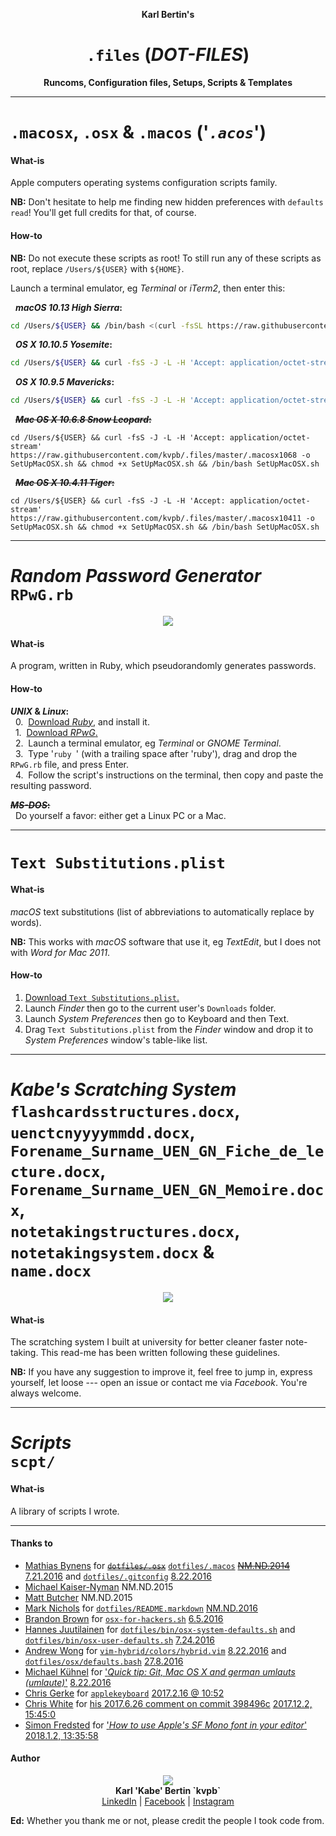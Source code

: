 <p align='center'><b>Karl Bertin's</b></p>
<h1 align='center'><code>.files</code> (<i>DOT-FILES</i>)</h1>
<p align='center'><b>Runcoms, Configuration files, Setups, Scripts & Templates</b></p>

- - -

# `.macosx`, `.osx` & `.macos` ('_`.acos`_')

<!--**'`.acos`':**
- [ ] `.macosx10411`
- [ ] `.macosx1068`
- [x] `.osx1095`
- [x] `.osx10105`
- [ ] `.macos1013`-->

#### What-is

Apple computers operating systems configuration scripts family.

**NB:** Don't hesitate to help me finding new hidden preferences with `defaults read`! You'll get full credits for that, of course.

#### How-to

**NB:** Do not execute these scripts as root! To still run any of these scripts as root, replace `/Users/${USER}` with `${HOME}`.

Launch a terminal emulator, eg _Terminal_ or _iTerm2_, then enter this:

&nbsp;&nbsp;**_macOS 10.13 High Sierra_:**

```sh
cd /Users/${USER} && /bin/bash <(curl -fsSL https://raw.githubusercontent.com/kvpb/.files/master/.macos1013)
```

&nbsp;&nbsp;**_OS X 10.10.5 Yosemite_:**

```sh
cd /Users/${USER} && curl -fsS -J -L -H 'Accept: application/octet-stream' https://raw.githubusercontent.com/kvpb/.files/master/.osx10105 -o SetUpOSX.sh && chmod +x SetUpOSX.sh && /bin/bash SetUpOSX.sh
```

&nbsp;&nbsp;**_OS X 10.9.5 Mavericks_:**

```sh
cd /Users/${USER} && curl -fsS -J -L -H 'Accept: application/octet-stream' https://raw.githubusercontent.com/kvpb/.files/master/.osx1095 -o SetUpOSX.sh && chmod +x SetUpOSX.sh && /bin/bash SetUpOSX.sh
```

&nbsp;&nbsp;~~**_Mac OS X 10.6.8 Snow Leopard_:**~~

```
cd /Users/${USER} && curl -fsS -J -L -H 'Accept: application/octet-stream' https://raw.githubusercontent.com/kvpb/.files/master/.macosx1068 -o SetUpMacOSX.sh && chmod +x SetUpMacOSX.sh && /bin/bash SetUpMacOSX.sh
```

&nbsp;&nbsp;~~**_Mac OS X 10.4.11 Tiger_:**~~

```
cd /Users/${USER} && curl -fsS -J -L -H 'Accept: application/octet-stream' https://raw.githubusercontent.com/kvpb/.files/master/.macosx10411 -o SetUpMacOSX.sh && chmod +x SetUpMacOSX.sh && /bin/bash SetUpMacOSX.sh
```

- - -

# _Random Password Generator_<br>`RPwG.rb`

<p align='center'><a href='https://github.com/kvpb/.files/blob/master/lib/scpt/RPwG.rb'><img src='https://gist.githack.com/kvpb/543e66fc06e322658f5877e9e2f77cda/raw/08ecb3022f7c7de3c1a16b05e59af04b92e19af5/RPwG.svg'></a></p>

#### What-is

A program, written in Ruby, which pseudorandomly generates passwords.

#### How-to

**_UNIX_ & _Linux_:**  
&nbsp;&nbsp;0.&nbsp;&nbsp;[Download _Ruby_,](https://www.ruby-lang.org/en/downloads/) and install it.  
&nbsp;&nbsp;1.&nbsp;&nbsp;[Download _RPwG_.](https://github.com/kvpb/.files/blob/master/lib/scpt/RPwG.rb)  
&nbsp;&nbsp;2.&nbsp;&nbsp;Launch a terminal emulator, eg _Terminal_ or _GNOME Terminal_.  
&nbsp;&nbsp;3.&nbsp;&nbsp;Type '`ruby `' (with a trailing space after 'ruby'), drag and drop the `RPwG.rb` file, and press Enter.  
&nbsp;&nbsp;4.&nbsp;&nbsp;Follow the script's instructions on the terminal, then copy and paste the resulting password.

~~**_MS-DOS_:**~~  
&nbsp;&nbsp;Do yourself a favor: either get a Linux PC or a Mac.

- - -

# `Text Substitutions.plist`

<!--**`Text Substitutions.plist`:**
| Replace | With |
| --- | --- |
|  |  |-->

#### What-is

_macOS_ text substitutions (list of abbreviations to automatically replace by words).

**NB:** This works with _macOS_ software that use it, eg _TextEdit_, but I does not with _Word for Mac 2011_.

#### How-to

1. [Download `Text Substitutions.plist`.](https://raw.githack.com/kvpb/.files/master/lib/plist/Text%20Substitutions.plist)  
2. Launch _Finder_ then go to the current user's `Downloads` folder.  
3. Launch _System Preferences_ then go to Keyboard and then Text.  
4. Drag `Text Substitutions.plist` from the _Finder_ window and drop it to _System Preferences_ window's table-like list.

- - -

# _Kabe's Scratching System_<br>`flashcardsstructures.docx`,<br>`uenctcnyyyymmdd.docx`,<br>`Forename_Surname_UEN_GN_Fiche_de_lecture.docx`,<br>`Forename_Surname_UEN_GN_Memoire.docx`,<br>`notetakingstructures.docx`,<br>`notetakingsystem.docx` &<br>`name.docx`

<p align='center'><a=href='https://github.com/kvpb/.files/raw/master/notetakingsystem.docx'><img src='https://gist.githack.com/kvpb/d09c287b1d3c8e77bb9897db657938d4/raw/54cdac0b8ffad36d9ade790cfa53d138c6867412/karlbertinsscratchingsystemfrontcover.svg'></a>

#### What-is

The scratching system I built at university for better cleaner faster note-taking. This read-me has been written following these guidelines.

**NB:** If you have any suggestion to improve it, feel free to jump in, express yourself, let loose --- open an issue or contact me via _Facebook_. You're always welcome.

- - -

# _Scripts_<br>`scpt/`

<!--
**`scpt/`**:
- [ ] `InstallCommandLineTools.sh` 'Install Command Line Tools' Mac shell script
- [x] ~~`InstallGitforMac.sh` 'Install Git for Mac' shell script~~
- [x] ~~`Installfswatch.sh` 'Install fswatch' Mac shell script~~
- [x] ~~`Installmas-cli.sh` 'Install mas-cli' Mac shell script~~
- [x] ~~`InstallRAR550forMacOSX.sh` 'Install RAR 5.50 for Mac OS X' shell script~~
- [x] ~~`InstallHomebrew.sh` 'Install Homebrew' Mac shell script~~
- [ ] `InstallHomebrewBundle.sh` 'Install homebrew-bundle' Mac shell script
- [ ] `InstallrbenvHomebrew.sh` 'Install rbenv Homebrew' Mac shell script
- [ ] `InstallpyenvHomebrew.sh` 'Install pyenv Homebrew' Mac shell script
- [ ] `InstallhtopHomebrew.sh` 'Install htop Homebrew' Mac shell script
- [x] ~~`InstallUnRarX22.sh` 'Install UnRARX 2.2' Mac shell script~~
- [x] ~~`InstallXLD.sh` 'Install XLD' Mac shell script~~
- [ ] `InstallJumpcut.sh` 'Install Jumpcut' Mac shell script
- [ ] `InstallSizeUp.sh` 'Install SizeUp' Mac shell script
- [ ] `InstallFlux.sh` 'Install f.lux Mac' shell script
- [ ] `InstallOnyX.sh` 'Install OnyX' Mac shell script
- [x] ~~`InstalliTunes1264.sh` 'Install iTunes 12.6.4' Mac shell script~~
- [x] ~~`InstallAppZapper.sh` 'Install AppZapper' Mac shell script~~
- [ ] `InstallGPGSuite.sh` 'Install GPG Suite Mac' shell script
- [ ] `InstallPaparazzi.sh` 'Install Paparazzi!' Mac shell script
- [ ] `InstallTransmission.sh` 'Install Transmission Mac' shell script
- [ ] `InstallJDownloader2.sh` 'Install JDownloader2 Mac' shell script
- [x] ~~`InstallSFMono.sh` 'Install SF Mono' shell script~~
- [x] ~~`InstallSFMonoFromMac.sh` 'Install SF Mono from Mac' Mac shell script~~
- [x] ~~`InstallSanFrancisco.sh` 'Install San Francisco' Mac shell script~~
- [x] ~~`InstallSanFranciscoCompact.sh` 'Install San Francisco Compact' Mac shell script~~
- [ ] `InstallVMwareFusion8` 'Install VMware Fusion 8' Mac shell script
- [ ] `InstallPsCC.sh` 'Install Photoshop CC (14.0) Mac' shell script
- [ ] `InstallPsCS6.sh` 'Install Photoshop CS6 Extended Mac' shell script
- [ ] `InstallAiCC.sh` 'Install Illustrator CC (17.0) Mac' shell script
- [ ] `InstallAiCS6.sh` 'Install Illustrator CS6 Mac' shell script
- [ ] `InstallLr7.sh` 'Install Photoshop Lightroom 7 Mac' shell script
- [ ] `InstallLr6.sh` 'Install Photoshop Lightroom 6 (CC 2015) Mac' shell script
- [ ] `InstallOffice2016forMac.sh` 'Install Office 2016 for Mac' shell script
- [ ] `InstallOffice2011forMac.sh` 'Install Office 2011 for Mac' shell script
- [ ] `InstallSketch.sh` 'Install Sketch' Mac shell script
- [x] ~~`InstallSketch344.sh` 'Install Sketch 3.4.4 [latest OS X 10.9.5 Mavericks compatible version]' Mac shell script~~
- [x] ~~`InstalliTerm2.sh` 'Install iTerm2' Mac shell script~~
- [x] ~~`InstallHyper.sh` 'Install HyperTerm' Mac shell script~~
- [ ] `InstallHyper.js` 'Install Hyper' Mac JavaScript script
- [ ] `InstallCathode.sh` 'Install Cathode' Mac shell script
- [ ] `InstallCathode203.sh` 'Install Cathode 2.0.3 (Last 10.6.X compatible version)' Mac shell script
- [ ] `InstallCathode094.sh` 'Install Cathode 0.9.4 (Last 10.5.X compatible version)' Mac shell script
- [ ] `InstallPathFinder7.sh` 'Install Path Finder 7' Mac shell script
- [ ] `InstallPathFinder6.sh` 'Install Path Finder 6' Mac shell script
- [ ] `InstallForkLift3.sh` 'Install ForkLift 3' Mac shell script
- [ ] `InstallForkLift2.sh` 'Install ForkLift 2' Mac shell script
- [x] ~~`InstallVLC.sh` 'Install VLC Mac' shell script~~
- [x] ~~`InstallSoulver.sh` 'Install Soulver' Mac shell script~~
- [x] ~~`InstallChrome.sh` 'Install Chrome Mac' shell script~~
- [x] ~~`InstallDropbox.sh` 'Install Dropbox Mac' shell script~~
- [ ] `UninstallDropbox.sh` 'Uninstall Dropbox Mac' shell script
- [x] ~~`Installdbxcli.sh` 'Install dbxcli Mac' shell script~~
- [x] ~~`InstallSpotify.sh` 'Install Spotify Mac' shell script~~
- [ ] `InstallWhatsApp.sh` 'Install WhatsApp Mac' shell script
- [ ] `InstallMessengerforMac.sh` 'Install Messenger for  Mac' shell script
- [ ] `InstallGoofy.sh` 'Install Goofy Mac' shell script
- [x] ~~`RPwG.rb` 'Random Password Generator' Ruby script~~
- [x] ~~`SetKeyboardBrightnessTo100percent.sh` 'Set keyboard brightness to max' Mac shell script~~
- [x] ~~`SetVolumeTo50percent.sh` 'Set OS volume to 50%' Mac shell script~~
- [x] ~~`SetVolumeToMuted.sh` 'Set OS volume to muted' Mac shell script~~
- [x] ~~`GetVolumeMuteStatus.sh` 'Get OS volume mute status' Mac shell script~~
- [x] ~~`NewTestFolders.sh` 'New Test Folders' Mac shell script~~
- [x] ~~`RemoveDirectoryFromUsersHome.sh` 'Remove directory from user's home' Mac shell script~~
- [x] ~~`RemoveCreativeCloudFilesFromUsersHome.sh` 'Remove Creative Cloud Files from user's home' Mac shell script~~
- [ ] `DeleteChromeSuggestions.sh` 'Delete Chrome Mac suggestions' shell script
- [x] ~~`InstallGunGodzMac.sh` 'Install Gun Godz Mac' shell script~~
- [x] ~~`InstallSuperCrateBoxOSX.sh` 'Install Super Crate Box OS X' shell script~~
- [ ] `SaveSHSH2Blobs.sh` 'Save SHSH2 blobs' Mac shell script
-->

#### What-is

A library of scripts I wrote.

<!--
#### How-to


-->

- - -

#### Thanks to

* [Mathias Bynens](https://mathiasbynens.be/) for ~~[`dotfiles/.osx`](https://raw.githubusercontent.com/mathiasbynens/dotfiles/master/.osx)~~ [`dotfiles/.macos`](https://raw.githubusercontent.com/mathiasbynens/dotfiles/master/.macos) ~~[NM.ND.2014](https://github.com/mathiasbynens/dotfiles/commit/3b4eb3efb692aa4d19a1e2c30c2ed9a65e9c7d8c)~~ [7.21.2016](https://github.com/mathiasbynens/dotfiles/commit/47268d92afbec69e3a7243a144a126bbd25bcf2c) and [`dotfiles/.gitconfig`](https://raw.githubusercontent.com/mathiasbynens/dotfiles/master/.gitconfig) [8.22.2016](https://github.com/mathiasbynens/dotfiles/commit/47268d92afbec69e3a7243a144a126bbd25bcf2c)
* [Michael Kaiser-Nyman](http://www.epicodus.com/) NM.ND.2015
* [Matt Butcher](http://technosophos.com/) NM.ND.2015
* [Mark Nichols](http://zanshin.net/) for [`dotfiles/README.markdown`](https://raw.githubusercontent.com/zanshin/dotfiles/master/README.markdown) [NM.ND.2016](https://github.com/zanshin/dotfiles/commit/02ec428566e893b765e1c34c31f330bb6531dd51)
* [Brandon Brown](https://brandonb.io/) for [`osx-for-hackers.sh`](https://gist.githubusercontent.com/brandonb927/3195465/raw/f9aa762705e6cf86cc8f3ce74b43a89eecab6f36/osx-for-hackers.sh) [6.5.2016](https://gist.github.com/brandonb927/3195465/06fe593551bc778a232584593aa462a1ce635a70)
* [Hannes Juutilainen](https://obsoletesysadmin.wordpress.com/) for [`dotfiles/bin/osx-system-defaults.sh`](https://raw.githubusercontent.com/hjuutilainen/dotfiles/master/bin/osx-system-defaults.sh) and [`dotfiles/bin/osx-user-defaults.sh`](https://raw.githubusercontent.com/hjuutilainen/dotfiles/master/bin/osx-user-defaults.sh) [7.24.2016](https://github.com/hjuutilainen/dotfiles/commit/93f33a7a5954fe63c075f43dbda688d941643d9e)
* [Andrew Wong](https://andrewwong.id.au/) for [`vim-hybrid/colors/hybrid.vim`](https://raw.githubusercontent.com/w0ng/vim-hybrid/master/colors/hybrid.vim) [8.22.2016](https://github.com/w0ng/vim-hybrid/commit/cc58baabeabc7b83768e25b852bf89c34756bf90) and [`dotfiles/osx/defaults.bash`](https://raw.githubusercontent.com/w0ng/dotfiles/master/osx/defaults.bash) [27.8.2016](https://github.com/w0ng/dotfiles/commit/98bb99e85ff175d213f2199a788411b20f483b01)
* [Michael Kühnel](http://michael-kuehnel.de/) for ['_Quick tip: Git, Mac OS X and german umlauts (umlaute)_'](http://michael-kuehnel.de/git/2014/11/21/git-mac-osx-and-german-umlaute.html) [8.22.2016](https://github.com/mischah/dotfiles/commit/f2ab1a8bb27a6dc944e2abd991f499e7928aef0d)
* [Chris Gerke](https://www.linkedin.com/in/chrisgerke) for [`applekeyboard`](https://gist.githubusercontent.com/cgerke/e5500f93cd5edf05084c/raw/18c4513d662ffc636eba56f854b5e3b817c4bf51/applekeyboard) [2017.2.16 @ 10:52](https://gist.github.com/cgerke/e5500f93cd5edf05084c/18c4513d662ffc636eba56f854b5e3b817c4bf51)
* [Chris White](https://github.com/christopherdwhite) for [his 2017.6.26 comment on commit 398496c](https://github.com/mathiasbynens/dotfiles/commit/398496c2372d65c0e6770d02b0c5b49c0d636f31#comments) [2017.12.2, 15:45:0](https://github.com/mathiasbynens/dotfiles/commit/398496c2372d65c0e6770d02b0c5b49c0d636f31#commitcomment-22753491)
* [Simon Fredsted](https://simonfredsted.com/) for ['_How to use Apple's SF Mono font in your editor_'](https://simonfredsted.com/1438) [2018.1.2, 13:35:58](https://web.archive.org/save/https://simonfredsted.com/1438)

#### Author

<p align='center'><a href='http://karlbertin.com/'><img src='https://gist.githack.com/kvpb/bfed748ac5c509985c89ea613a2bfd02/raw/8c0b311b7c848fabddf61672ba6bb72c8754fed9/karlbertinssymbol.svg'></a><br>
<b>Karl 'Kabe' Bertin `kvpb`</b><br> <!-- Neither `<span style='font-variant: small-caps;'>Bertin</span>` nor `B<small>ERTIN</small>` work on GitHub. -->
<a href='https://www.linkedin.com/in/karlbertin'>LinkedIn</a> | <a href='https://www.facebook.com/karlbertin'>Facebook</a> | <a href='https://www.instagram.com/karlbertin/'>Instagram</a></p>

**Ed:** Whether you thank me or not, please credit the people I took code from.

<!--**PS:** -->
